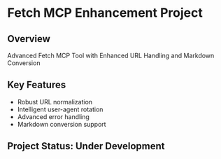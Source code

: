 # Fetch MCP Enhancement Project

## Overview
Advanced Fetch MCP Tool with Enhanced URL Handling and Markdown Conversion

## Key Features
- Robust URL normalization
- Intelligent user-agent rotation
- Advanced error handling
- Markdown conversion support

## Project Status: Under Development